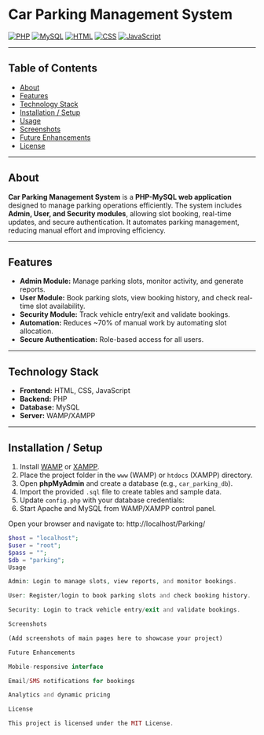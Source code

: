 # Car Parking Management System

[![PHP](https://img.shields.io/badge/PHP-7.4-blue)](https://www.php.net/) 
[![MySQL](https://img.shields.io/badge/MySQL-8.0-green)](https://www.mysql.com/) 
[![HTML](https://img.shields.io/badge/HTML5-orange)](https://developer.mozilla.org/en-US/docs/Web/HTML) 
[![CSS](https://img.shields.io/badge/CSS3-blueviolet)](https://developer.mozilla.org/en-US/docs/Web/CSS)
[![JavaScript](https://img.shields.io/badge/JavaScript-yellowgreen)](https://developer.mozilla.org/en-US/docs/Web/JavaScript)

---

## Table of Contents
- [About](#about)  
- [Features](#features)  
- [Technology Stack](#technology-stack)  
- [Installation / Setup](#installation--setup)  
- [Usage](#usage)  
- [Screenshots](#screenshots)  
- [Future Enhancements](#future-enhancements)  
- [License](#license)  

---

## About
**Car Parking Management System** is a **PHP-MySQL web application** designed to manage parking operations efficiently. The system includes **Admin, User, and Security modules**, allowing slot booking, real-time updates, and secure authentication. It automates parking management, reducing manual effort and improving efficiency.

---

## Features
- **Admin Module:** Manage parking slots, monitor activity, and generate reports.  
- **User Module:** Book parking slots, view booking history, and check real-time slot availability.  
- **Security Module:** Track vehicle entry/exit and validate bookings.  
- **Automation:** Reduces ~70% of manual work by automating slot allocation.  
- **Secure Authentication:** Role-based access for all users.  

---

## Technology Stack
- **Frontend:** HTML, CSS, JavaScript  
- **Backend:** PHP  
- **Database:** MySQL  
- **Server:** WAMP/XAMPP  

---

## Installation / Setup
1. Install [WAMP](https://www.wampserver.com/) or [XAMPP](https://www.apachefriends.org/).  
2. Place the project folder in the `www` (WAMP) or `htdocs` (XAMPP) directory.  
3. Open **phpMyAdmin** and create a database (e.g., `car_parking_db`).  
4. Import the provided `.sql` file to create tables and sample data.  
5. Update `config.php` with your database credentials:
6. Start Apache and MySQL from WAMP/XAMPP control panel.

Open your browser and navigate to:
http://localhost/Parking/

   ```php
   $host = "localhost";
   $user = "root";
   $pass = "";
   $db = "parking";
Usage

Admin: Login to manage slots, view reports, and monitor bookings.

User: Register/login to book parking slots and check booking history.

Security: Login to track vehicle entry/exit and validate bookings.

Screenshots

(Add screenshots of main pages here to showcase your project)

Future Enhancements

Mobile-responsive interface

Email/SMS notifications for bookings

Analytics and dynamic pricing

License

This project is licensed under the MIT License.


